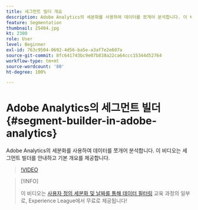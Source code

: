 ```yaml
---
title: 세그먼트 빌더 개요
description: Adobe Analytics의 세분화를 사용하여 데이터를 쪼개어 분석합니다. 이 비디오는 세그먼트 빌더를 안내하고 기본 개요를 제공합니다.
feature: Segmentation
thumbnail: 25404.jpg
kt: 2300
role: User
level: Beginner
exl-id: 763c9504-0692-4d56-ba5e-a3af7e2e607a
source-git-commit: 8fc641743bc9e07b838a22ca64ccc15344d52764
workflow-type: tm+mt
source-wordcount: '80'
ht-degree: 100%

---
```


# Adobe Analytics의 세그먼트 빌더 {#segment-builder-in-adobe-analytics}

Adobe Analytics의 세분화를 사용하여 데이터를 쪼개어 분석합니다. 이 비디오는 세그먼트 빌더를 안내하고 기본 개요를 제공합니다.

>[!VIDEO](https://video.tv.adobe.com/v/25404/?quality=12&learn=on)

>[!INFO]
>
> 이 비디오는 [사용자 정의 세분화 및 날짜를 통해 데이터 필터링](https://experienceleague.adobe.com/?recommended=Analytics-U-1-2021.1.filterdata) 교육 과정의 일부로, Experience League에서 무료로 제공됩니다!
